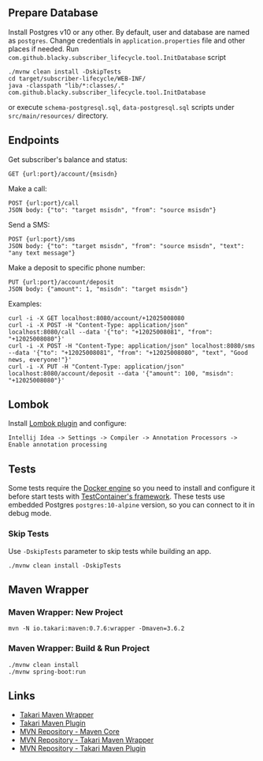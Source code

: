 
## Prepare Database
Install Postgres v10 or any other. 
By default, user and database are named as `postgres`. 
Change credentials in `application.properties` file and other places if needed. 
Run `com.github.blacky.subscriber_lifecycle.tool.InitDatabase` script 
```
./mvnw clean install -DskipTests
cd target/subscriber-lifecycle/WEB-INF/
java -classpath "lib/*:classes/." com.github.blacky.subscriber_lifecycle.tool.InitDatabase
```
or execute `schema-postgresql.sql`, `data-postgresql.sql` scripts under `src/main/resources/` directory.

## Endpoints
Get subscriber's balance and status:
```
GET {url:port}/account/{msisdn}
```

Make a call:
```
POST {url:port}/call
JSON body: {"to": "target msisdn", "from": "source msisdn"} 
```

Send a SMS:
```
POST {url:port}/sms
JSON body: {"to": "target msisdn", "from": "source msisdn", "text": "any text message"}
```

Make a deposit to specific phone number:
```
PUT {url:port}/account/deposit
JSON body: {"amount": 1, "msisdn": "target msisdn"}
```

Examples:
```
curl -i -X GET localhost:8080/account/+12025008080
curl -i -X POST -H "Content-Type: application/json" localhost:8080/call --data '{"to": "+12025008081", "from": "+12025008080"}'
curl -i -X POST -H "Content-Type: application/json" localhost:8080/sms --data '{"to": "+12025008081", "from": "+12025008080", "text", "Good news, everyone!"}'
curl -i -X PUT -H "Content-Type: application/json" localhost:8080/account/deposit --data '{"amount": 100, "msisdn": "+12025008080"}'
```

## Lombok
Install [Lombok plugin] and configure:
```
Intellij Idea -> Settings -> Compiler -> Annotation Processors -> Enable annotation processing
```

## Tests
Some tests require the [Docker engine] so you need to install and configure it before start tests with [TestContainer's framework].
These tests use embedded Postgres `postgres:10-alpine` version, so you can connect to it in debug mode. 

### Skip Tests
Use `-DskipTests` parameter to skip tests while building an app.
```
./mvnw clean install -DskipTests
```

## Maven Wrapper

### Maven Wrapper: New Project
```
mvn -N io.takari:maven:0.7.6:wrapper -Dmaven=3.6.2
```

### Maven Wrapper: Build & Run Project
```
./mvnw clean install
./mvnw spring-boot:run
```

## Links
* [Takari Maven Wrapper]
* [Takari Maven Plugin]
* [MVN Repository - Maven Core]
* [MVN Repository - Takari Maven Wrapper]
* [MVN Repository - Takari Maven Plugin]

[Takari Maven Wrapper]: https://github.com/takari/maven-wrapper
[Takari Maven Plugin]: https://github.com/takari/takari-maven-plugin
[MVN Repository - Maven Core]: https://mvnrepository.com/artifact/org.apache.maven/maven-core
[MVN Repository - Takari Maven Wrapper]: https://mvnrepository.com/artifact/io.takari/maven-wrapper
[MVN Repository - Takari Maven Plugin]: https://mvnrepository.com/artifact/io.takari/maven
[Lombok plugin]: https://plugins.jetbrains.com/plugin/6317-lombok/
[Docker engine]: https://docs.docker.com/
[Docker Engine: Install on Ubuntu]: https://docs.docker.com/install/linux/docker-ce/ubuntu/
[Docker Engine: Configure groups on Ubuntu]: https://docs.docker.com/install/linux/linux-postinstall/
[TestContainer's framework]: https://www.testcontainers.org/
[Testcontainers: Postgres Module]: https://www.testcontainers.org/modules/databases/postgres/